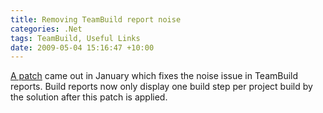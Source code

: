 ```yaml
---
title: Removing TeamBuild report noise
categories: .Net
tags: TeamBuild, Useful Links
date: 2009-05-04 15:16:47 +10:00
---
```


[A patch][0] came out in January which fixes the noise issue in TeamBuild reports. Build reports now only display one build step per project build by the solution after this patch is applied.

[0]: http://code.msdn.microsoft.com/KB958845

